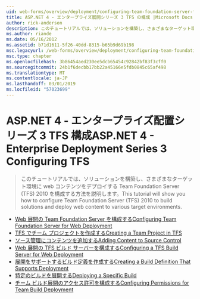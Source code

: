 ```yaml
---
uid: web-forms/overview/deployment/configuring-team-foundation-server-for-web-deployment/index
title: ASP.NET 4 - エンタープライズ展開シリーズ 3 TFS の構成 |Microsoft Docs
author: rick-anderson
description: このチュートリアルでは、ソリューションを構築し、さまざまなターゲット環境に web コンテンツをデプロイする Team Foundation Server (TFS) 2010 を構成する方法を説明します。
ms.author: riande
ms.date: 05/16/2012
ms.assetid: b71d1611-5f26-40dd-8315-b65b9d69b198
msc.legacyurl: /web-forms/overview/deployment/configuring-team-foundation-server-for-web-deployment
msc.type: chapter
ms.openlocfilehash: 3b86454aed230ee5dcb65454c92842bf83f3cff0
ms.sourcegitcommit: 24b1f6decbb17bb22a45166e5fdb0845c65af498
ms.translationtype: MT
ms.contentlocale: ja-JP
ms.lasthandoff: 03/01/2019
ms.locfileid: "57023699"
---
```

<a name="aspnet-4---enterprise-deployment-series-3-configuring-tfs"></a><span data-ttu-id="d89a9-103">ASP.NET 4 - エンタープライズ配置シリーズ 3 TFS 構成</span><span class="sxs-lookup"><span data-stu-id="d89a9-103">ASP.NET 4 - Enterprise Deployment Series 3 Configuring TFS</span></span>
====================
> <span data-ttu-id="d89a9-104">このチュートリアルでは、ソリューションを構築し、さまざまなターゲット環境に web コンテンツをデプロイする Team Foundation Server (TFS) 2010 を構成する方法を説明します。</span><span class="sxs-lookup"><span data-stu-id="d89a9-104">This tutorial will show you how to configure Team Foundation Server (TFS) 2010 to build solutions and deploy web content to various target environments.</span></span>


- [<span data-ttu-id="d89a9-105">Web 展開の Team Foundation Server を構成する</span><span class="sxs-lookup"><span data-stu-id="d89a9-105">Configuring Team Foundation Server for Web Deployment</span></span>](configuring-team-foundation-server-for-web-deployment.md)
- [<span data-ttu-id="d89a9-106">TFS でチーム プロジェクトを作成する</span><span class="sxs-lookup"><span data-stu-id="d89a9-106">Creating a Team Project in TFS</span></span>](creating-a-team-project-in-tfs.md)
- [<span data-ttu-id="d89a9-107">ソース管理にコンテンツを追加する</span><span class="sxs-lookup"><span data-stu-id="d89a9-107">Adding Content to Source Control</span></span>](adding-content-to-source-control.md)
- [<span data-ttu-id="d89a9-108">Web 展開の TFS ビルド サーバーを構成する</span><span class="sxs-lookup"><span data-stu-id="d89a9-108">Configuring a TFS Build Server for Web Deployment</span></span>](configuring-a-tfs-build-server-for-web-deployment.md)
- [<span data-ttu-id="d89a9-109">展開をサポートするビルド定義を作成する</span><span class="sxs-lookup"><span data-stu-id="d89a9-109">Creating a Build Definition That Supports Deployment</span></span>](creating-a-build-definition-that-supports-deployment.md)
- [<span data-ttu-id="d89a9-110">特定のビルドを展開する</span><span class="sxs-lookup"><span data-stu-id="d89a9-110">Deploying a Specific Build</span></span>](deploying-a-specific-build.md)
- [<span data-ttu-id="d89a9-111">チーム ビルド展開のアクセス許可を構成する</span><span class="sxs-lookup"><span data-stu-id="d89a9-111">Configuring Permissions for Team Build Deployment</span></span>](configuring-permissions-for-team-build-deployment.md)
